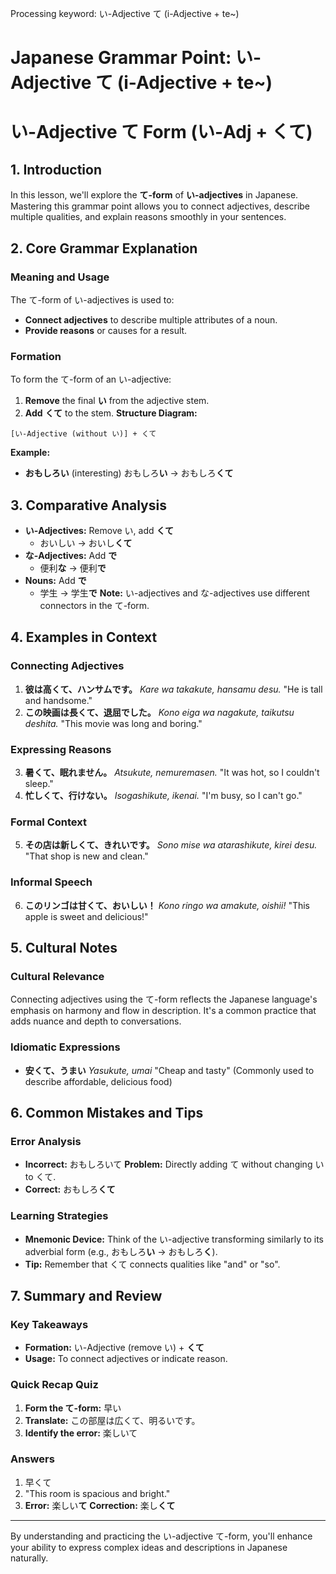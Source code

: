 Processing keyword: い-Adjective て (i-Adjective + te~)
# Japanese Grammar Point: い-Adjective て (i-Adjective + te~)
# い-Adjective て Form (い-Adj + くて)
## 1. Introduction
In this lesson, we'll explore the **て-form** of **い-adjectives** in Japanese. Mastering this grammar point allows you to connect adjectives, describe multiple qualities, and explain reasons smoothly in your sentences.
## 2. Core Grammar Explanation
### Meaning and Usage
The て-form of い-adjectives is used to:
- **Connect adjectives** to describe multiple attributes of a noun.
- **Provide reasons** or causes for a result.
### Formation
To form the て-form of an い-adjective:
1. **Remove** the final **い** from the adjective stem.
2. **Add** **くて** to the stem.
**Structure Diagram:**
```
[い-Adjective (without い)] + くて
```
**Example:**
- **おもしろい** (interesting)
  おもしろ**い** → おもしろ**くて**
## 3. Comparative Analysis
- **い-Adjectives:** Remove い, add **くて**
  - おいしい → おいし**くて**
- **な-Adjectives:** Add **で**
  - 便利**な** → 便利**で**
- **Nouns:** Add **で**
  - 学生 → 学生**で**
**Note:** い-adjectives and な-adjectives use different connectors in the て-form.
## 4. Examples in Context
### Connecting Adjectives
1. **彼は高くて、ハンサムです。**
   *Kare wa takakute, hansamu desu.*
   "He is tall and handsome."
2. **この映画は長くて、退屈でした。**
   *Kono eiga wa nagakute, taikutsu deshita.*
   "This movie was long and boring."
### Expressing Reasons
3. **暑くて、眠れません。**
   *Atsukute, nemuremasen.*
   "It was hot, so I couldn't sleep."
4. **忙しくて、行けない。**
   *Isogashikute, ikenai.*
   "I'm busy, so I can't go."
### Formal Context
5. **その店は新しくて、きれいです。**
   *Sono mise wa atarashikute, kirei desu.*
   "That shop is new and clean."
### Informal Speech
6. **このリンゴは甘くて、おいしい！**
   *Kono ringo wa amakute, oishii!*
   "This apple is sweet and delicious!"
## 5. Cultural Notes
### Cultural Relevance
Connecting adjectives using the て-form reflects the Japanese language's emphasis on harmony and flow in description. It's a common practice that adds nuance and depth to conversations.
### Idiomatic Expressions
- **安くて、うまい**
  *Yasukute, umai*
  "Cheap and tasty" (Commonly used to describe affordable, delicious food)
## 6. Common Mistakes and Tips
### Error Analysis
- **Incorrect:** おもしろいて
  **Problem:** Directly adding て without changing い to くて.
- **Correct:** おもしろ**くて**
### Learning Strategies
- **Mnemonic Device:** Think of the い-adjective transforming similarly to its adverbial form (e.g., おもしろ**い** → おもしろ**く**).
- **Tip:** Remember that くて connects qualities like "and" or "so".
## 7. Summary and Review
### Key Takeaways
- **Formation:** い-Adjective (remove い) + **くて**
- **Usage:** To connect adjectives or indicate reason.
### Quick Recap Quiz
1. **Form the て-form:** 早い
2. **Translate:** この部屋は広くて、明るいです。
3. **Identify the error:** 楽しいて
### Answers
1. 早くて
2. "This room is spacious and bright."
3. **Error:** 楽しい**て**
   **Correction:** 楽し**くて**

---
By understanding and practicing the い-adjective て-form, you'll enhance your ability to express complex ideas and descriptions in Japanese naturally.
